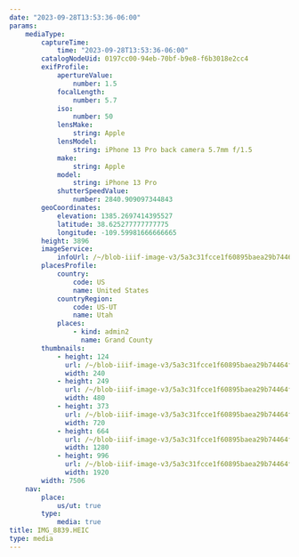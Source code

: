 ```yaml
---
date: "2023-09-28T13:53:36-06:00"
params:
    mediaType:
        captureTime:
            time: "2023-09-28T13:53:36-06:00"
        catalogNodeUid: 0197cc00-94eb-70bf-b9e8-f6b3018e2cc4
        exifProfile:
            apertureValue:
                number: 1.5
            focalLength:
                number: 5.7
            iso:
                number: 50
            lensMake:
                string: Apple
            lensModel:
                string: iPhone 13 Pro back camera 5.7mm f/1.5
            make:
                string: Apple
            model:
                string: iPhone 13 Pro
            shutterSpeedValue:
                number: 2840.909097344843
        geoCoordinates:
            elevation: 1385.2697414395527
            latitude: 38.625277777777775
            longitude: -109.59981666666665
        height: 3896
        imageService:
            infoUrl: /~/blob-iiif-image-v3/5a3c31fcce1f60895baea29b74464f35d1f9e8ff80cf1c9559bde8f91604bb40/info.json
        placesProfile:
            country:
                code: US
                name: United States
            countryRegion:
                code: US-UT
                name: Utah
            places:
                - kind: admin2
                  name: Grand County
        thumbnails:
            - height: 124
              url: /~/blob-iiif-image-v3/5a3c31fcce1f60895baea29b74464f35d1f9e8ff80cf1c9559bde8f91604bb40/full/240%2C124/0/default.jpg
              width: 240
            - height: 249
              url: /~/blob-iiif-image-v3/5a3c31fcce1f60895baea29b74464f35d1f9e8ff80cf1c9559bde8f91604bb40/full/480%2C249/0/default.jpg
              width: 480
            - height: 373
              url: /~/blob-iiif-image-v3/5a3c31fcce1f60895baea29b74464f35d1f9e8ff80cf1c9559bde8f91604bb40/full/720%2C373/0/default.jpg
              width: 720
            - height: 664
              url: /~/blob-iiif-image-v3/5a3c31fcce1f60895baea29b74464f35d1f9e8ff80cf1c9559bde8f91604bb40/full/1280%2C664/0/default.jpg
              width: 1280
            - height: 996
              url: /~/blob-iiif-image-v3/5a3c31fcce1f60895baea29b74464f35d1f9e8ff80cf1c9559bde8f91604bb40/full/1920%2C996/0/default.jpg
              width: 1920
        width: 7506
    nav:
        place:
            us/ut: true
        type:
            media: true
title: IMG_8839.HEIC
type: media
---
```

